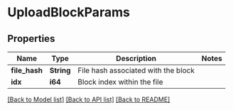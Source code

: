 # UploadBlockParams

## Properties

Name | Type | Description | Notes
------------ | ------------- | ------------- | -------------
**file_hash** | **String** | File hash associated with the block | 
**idx** | **i64** | Block index within the file | 

[[Back to Model list]](../README.md#documentation-for-models) [[Back to API list]](../README.md#documentation-for-api-endpoints) [[Back to README]](../README.md)


